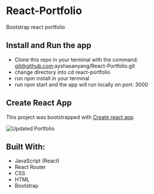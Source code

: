 # React-Portfolio
Bootstrap react portfolio

## Install and Run the app

- Clone this repo in your terminal with the command: git@github.com:ayshasanyang/React-Portfolio.git
- change directory into cd react-portfolio
- run npm install in your terminal
- run npm start and the app will run locally on port: 3000

## Create React App

This project was bootstrapped with [Create react app](https://github.com/facebook/create-react-app)

![Updated Portfolio](./public/img/react-portfolio.gif )

## Built With:
- JavaScript (React)
- React Router
- CSS
- HTML
- Bootstrap



